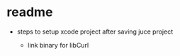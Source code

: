 #  readme

- steps to setup xcode project after saving juce project

    - link binary for libCurl
    

